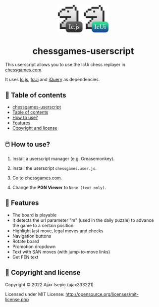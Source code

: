 <p align="center"><a href="https://github.com/ajax333221/isepic-chess"><img width="80" src="https://github.com/ajax333221/isepic-chess-ui/raw/master/css/images/ic_logo.png" alt="Ic.js logo"></a> <a href="https://github.com/ajax333221/isepic-chess-ui"><img width="80" src="https://github.com/ajax333221/isepic-chess-ui/raw/master/css/images/ic_ui_logo.png" alt="IcUi logo"></a></p>

<h1 align="center">chessgames-userscript</h1>

This userscript allows you to use the IcUi chess replayer in <a href="https://www.chessgames.com">chessgames.com</a>.

It uses <a href="https://github.com/ajax333221/isepic-chess">Ic.js</a>, <a href="https://github.com/ajax333221/isepic-chess-ui">IcUi</a> and <a href="https://github.com/jquery/jquery">jQuery</a> as dependencies.

:pushpin: Table of contents
-------------

- [chessgames-userscript](https://github.com/ajax333221/chessgames-userscript#chessgames-userscript)
- [Table of contents](https://github.com/ajax333221/chessgames-userscript#pushpin-table-of-contents)
- [How to use?](https://github.com/ajax333221/chessgames-userscript#computer_mouse-how-to-use)
- [Features](https://github.com/ajax333221/chessgames-userscript#rocket-features)
- [Copyright and license](https://github.com/ajax333221/chessgames-userscript#page_facing_up-copyright-and-license)

:computer_mouse: How to use?
-------------

1. Install a userscript manager (e.g. Greasemonkey).

2. Install the userscript `chessgames.user.js`.

3. Go to <a href="https://www.chessgames.com">chessgames.com</a>.

4. Change the **PGN Viewer** to `None (text only)`.

:rocket: Features
-------------

- The board is playable
- It detects the url parameter "m" (used in the daily puzzle) to advance the game to a certain position
- Highlight last move, legal moves and checks
- Navigation buttons
- Rotate board
- Promotion dropdown
- Text with SAN moves (with jump-to-move links)
- Get FEN text

:page_facing_up: Copyright and license
-------------

Copyright © 2022 Ajax Isepic (ajax333221)

Licensed under MIT License: http://opensource.org/licenses/mit-license.php
